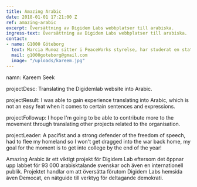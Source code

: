 ```yaml
---
title: Amazing Arabic
date: 2018-01-01 17:21:00 Z
ref: amazing-arabic
excerpt: Översättning av Digidem Labs webbplatser till arabiska.
ingress-text: Översättning av Digidem Labs webbplatser till arabiska.
contact:
- name: G1000 Göteborg
  text: Marcia Munoz sitter i PeaceWorks styrelse, har studerat en statsvetenskaplig
  mail: g1000goteborg@gmail.com
  image: "/uploads/kareem.jpg"
---
```


namn: Kareem Seek

projectDesc: Translating the Digidemlab website into Arabic.

projectResult: I was able to gain experience translating into Arabic, which is not an easy feat when it comes to certain sentences and expressions.

projectFollowup: I hope I'm going to be able to contribute more to the movement through translating other projects related to the organisation.

projectLeader: A pacifist and a strong defender of the freedom of speech, had to flee my homeland so I won't get dragged into the war back home, my goal for the moment is to get into college by the end of the year!

Amazing Arabic är ett viktigt projekt för Digidem Lab eftersom det öppnar upp labbet för 93 000 arabisktalande svenskar och även en internationell publik. Projektet handlar om att översätta förutom Digidem Labs hemsida även Democat, en nätguide till verktyg för deltagande demokrati.
